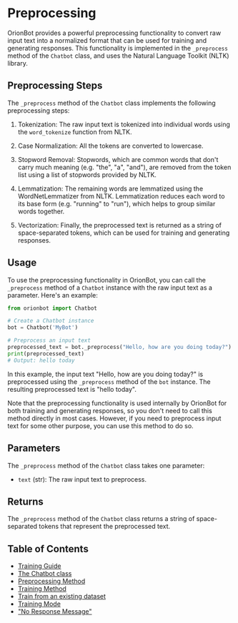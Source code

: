 # Preprocessing

OrionBot provides a powerful preprocessing functionality to convert raw input text into a normalized format that can be used for training and generating responses. This functionality is implemented in the `_preprocess` method of the `Chatbot` class, and uses the Natural Language Toolkit (NLTK) library.

## Preprocessing Steps

The `_preprocess` method of the `Chatbot` class implements the following preprocessing steps:

1.  Tokenization: The raw input text is tokenized into individual words using the `word_tokenize` function from NLTK.
    
2.  Case Normalization: All the tokens are converted to lowercase.
    
3.  Stopword Removal: Stopwords, which are common words that don't carry much meaning (e.g. "the", "a", "and"), are removed from the token list using a list of stopwords provided by NLTK.
    
4.  Lemmatization: The remaining words are lemmatized using the WordNetLemmatizer from NLTK. Lemmatization reduces each word to its base form (e.g. "running" to "run"), which helps to group similar words together.
    
5.  Vectorization: Finally, the preprocessed text is returned as a string of space-separated tokens, which can be used for training and generating responses.
    

## Usage

To use the preprocessing functionality in OrionBot, you can call the `_preprocess` method of a `Chatbot` instance with the raw input text as a parameter. Here's an example:

```python
from orionbot import Chatbot

# Create a Chatbot instance
bot = Chatbot('MyBot')

# Preprocess an input text
preprocessed_text = bot._preprocess("Hello, how are you doing today?")
print(preprocessed_text)
# Output: hello today
```

In this example, the input text "Hello, how are you doing today?" is preprocessed using the `_preprocess` method of the `bot` instance. The resulting preprocessed text is "hello today".

Note that the preprocessing functionality is used internally by OrionBot for both training and generating responses, so you don't need to call this method directly in most cases. However, if you need to preprocess input text for some other purpose, you can use this method to do so.

## Parameters

The `_preprocess` method of the `Chatbot` class takes one parameter:

-   `text` (str): The raw input text to preprocess.

## Returns

The `_preprocess` method of the `Chatbot` class returns a string of space-separated tokens that represent the preprocessed text.

## Table of Contents
 
 - [Training Guide](TRAINING.md)
 - [The Chatbot class](CHATBOTCLASS.md)
 - [Preprocessing Method](PREPROCESSING.md)
 - [Training Method](TRAINMETHOD.md)
 - [Train from an existing dataset](DATASETTRAINING.md)
 - [Training Mode](TRAININGMODE.md)
 - ["No Response Message"](NORESPONSE.md)